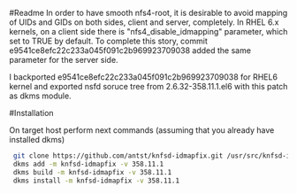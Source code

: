 #Readme
In order to have smooth nfs4-root, it is desirable to avoid mapping of UIDs and GIDs on both sides, client and server, completely.
In RHEL 6.x kernels, on a client side there is "nfs4_disable_idmapping" parameter, which set to TRUE by default.
To complete this story, commit e9541ce8efc22c233a045f091c2b969923709038 added the same parameter for the server side.

I backported e9541ce8efc22c233a045f091c2b969923709038 for RHEL6 kernel and exported nsfd soruce tree from 2.6.32-358.11.1.el6 with this patch as dkms module.

#Installation

On target host perform next commands (assuming that you already have installed dkms)

```bash
 git clone https://github.com/antst/knfsd-idmapfix.git /usr/src/knfsd-idmapfix-358.11.1
 dkms add -m knfsd-idmapfix -v 358.11.1
 dkms build -m knfsd-idmapfix -v 358.11.1
 dkms install -m knfsd-idmapfix -v 358.11.1
 ```
